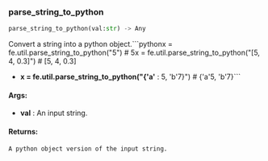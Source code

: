 

### parse_string_to_python
```python
parse_string_to_python(val:str) -> Any
```
Convert a string into a python object.```pythonx = fe.util.parse_string_to_python("5")  # 5x = fe.util.parse_string_to_python("[5, 4, 0.3]")  # [5, 4, 0.3]
* **x = fe.util.parse_string_to_python("{'a'** : 5, 'b'7}")  # {'a'5, 'b'7}```

#### Args:

* **val** :  An input string.

#### Returns:
    A python object version of the input string.